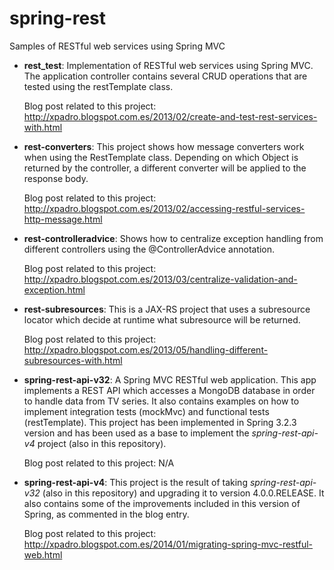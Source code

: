 spring-rest
===========

Samples of RESTful web services using Spring MVC

- <b>rest_test</b>: Implementation of RESTful web services using Spring MVC. The application controller contains several CRUD operations that are tested using the restTemplate class.

  Blog post related to this project:
  http://xpadro.blogspot.com.es/2013/02/create-and-test-rest-services-with.html


- <b>rest-converters</b>: This project shows how message converters work when using the RestTemplate class. Depending on which Object is returned by the controller, a different converter will be applied to the response body.

  Blog post related to this project:
  http://xpadro.blogspot.com.es/2013/02/accessing-restful-services-http-message.html


- <b>rest-controlleradvice</b>: Shows how to centralize exception handling from different controllers using the @ControllerAdvice annotation.

  Blog post related to this project:
  http://xpadro.blogspot.com.es/2013/03/centralize-validation-and-exception.html


- <b>rest-subresources</b>: This is a JAX-RS project that uses a subresource locator which decide at runtime what subresource will be returned.

  Blog post related to this project:
  http://xpadro.blogspot.com.es/2013/05/handling-different-subresources-with.html


- <b>spring-rest-api-v32</b>: A Spring MVC RESTful web application. This app implements a REST API which accesses a MongoDB database in order to handle data from TV series. It also contains examples on how to implement integration tests (mockMvc) and functional tests (restTemplate). This project has been implemented in Spring 3.2.3 version and has been used as a base to implement the <i>spring-rest-api-v4</i> project (also in this repository).

  Blog post related to this project: N/A


- <b>spring-rest-api-v4</b>: This project is the result of taking <i>spring-rest-api-v32</i> (also in this repository) and upgrading it to version 4.0.0.RELEASE. It also contains some of the improvements included in this version of Spring, as commented in the blog entry.

  Blog post related to this project: 
  http://xpadro.blogspot.com.es/2014/01/migrating-spring-mvc-restful-web.html
